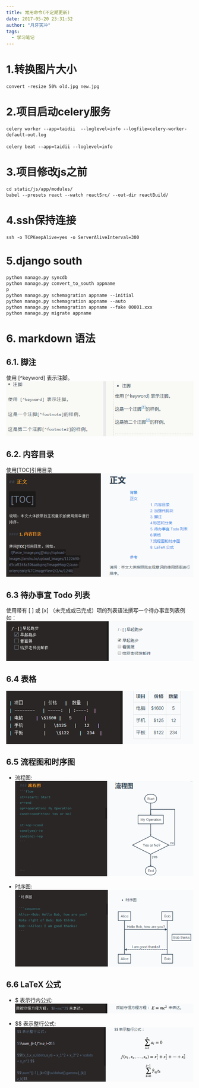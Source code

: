 ```yaml
---
title: 常用命令(不定期更新)
date: 2017-05-20 23:31:52
author: "月牙天冲"
tags:
  - 学习笔记
---
```



# 1.转换图片大小
```shell
convert -resize 50% old.jpg new.jpg
```

# 2.项目启动celery服务

```shell
celery worker --app=taidii  --loglevel=info --logfile=celery-worker-default-out.log

celery beat --app=taidii --loglevel=info
```
# 3.项目修改js之前

```shell
cd static/js/app/modules/
babel --presets react --watch reactSrc/ --out-dir reactBuild/
```

# 4.ssh保持连接
```
ssh -o TCPKeepAlive=yes -o ServerAliveInterval=300
```

# 5.django south
```
python manage.py syncdb
python manage.py convert_to_south appname
p
python manage.py schemagration appname --initial
python manage.py schemagration appname --auto
python manage.py schemagration appname --fake 00001.xxx
python manage.py migrate appname
```

# 6. markdown 语法

## 6.1. 脚注
使用 [^keyword] 表示注脚。
![keyword](常用命令-不定期更新/keyword.png)

## 6.2. 内容目录
使用[TOC]引用目录
![toc](常用命令-不定期更新/toc.png)

## 6.3 待办事宜 Todo 列表
使用带有 [ ] 或 [x] （未完成或已完成）项的列表语法撰写一个待办事宜列表例如：
![todo](常用命令-不定期更新/todo.png)

## 6.4 表格
![todo](常用命令-不定期更新/table.png)

## 6.5 流程图和时序图
  * 流程图:
  ![todo](常用命令-不定期更新/flow.png)

  * 时序图:
  ![todo](常用命令-不定期更新/sequence.png)

## 6.6 LaTeX 公式
  * $ 表示行内公式:
  ![todo](常用命令-不定期更新/latex.png)

  * $$ 表示整行公式:
  ![todo](常用命令-不定期更新/latex_wholeline.png)
